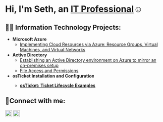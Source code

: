 
<h1>Hi, I'm Seth, an <a href="https://www.linkedin.com/in/seth-hager-468318b9?lipi=urn%3Ali%3Apage%3Ad_flagship3_profile_view_base_contact_details%3B1QNZWsL0Sb2KgZrNOn8IrQ%3D%3D">IT Professional</a>☺</h1>

<h2>👨‍💻 Information Technology Projects:</h2>

- <b>Microsoft Azure</b>
  - [Implementing Cloud Resources via Azure: Resource Groups, Virtual Machines, and Virtual Networks](https://github.com/sicovit/implementing-cloud-resources)
- <b>Active Directory</b>
  - [Establishing an Active Directory environment on Azure to mirror an on-premises setup](https://github.com/sicovit/active-directory-environment)
  - [File Access and Permissions](https://github.com/sicovit/file-access-permissions)
- <b>osTicket Installation and Configuration<b>
  - [osTicket: Ticket Lifecycle Examples](https://github.com/sicovit/osticket-SLA-and-example)
<h2>🤳Connect with me:</h2>

[<img align="left" alt="Seth | Twitter" width="22px" src="https://cdn.jsdelivr.net/npm/simple-icons@v3/icons/twitter.svg" />][twitter]
[<img align="left" alt="Seth | LinkedIn" width="22px" src="https://cdn.jsdelivr.net/npm/simple-icons@v3/icons/linkedin.svg" />][linkedin]


[twitter]: https://twitter.com/s_hager3
[linkedin]: https://linkedin.com/in/seth-hager-468318b9/

<!--
**sicovit/sicovit** is a ✨ _special_ ✨ repository because its `README.md` (this file) appears on your GitHub profile.

Here are some ideas to get you started:

- 🔭 I’m currently working on ...
- 🌱 I’m currently learning ...
- 👯 I’m looking to collaborate on ...
- 🤔 I’m looking for help with ...
- 💬 Ask me about ...
- 📫 How to reach me: ...
- 😄 Pronouns: ...
- ⚡ Fun fact: ...
-->
